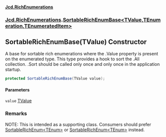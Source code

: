 #### [Jcd.RichEnumerations](index.md 'index')
### [Jcd.RichEnumerations](Jcd.RichEnumerations.md 'Jcd.RichEnumerations').[SortableRichEnumBase&lt;TValue,TEnumeration,TEnumeratedItem&gt;](Jcd.RichEnumerations.SortableRichEnumBase_TValue,TEnumeration,TEnumeratedItem_.md 'Jcd.RichEnumerations.SortableRichEnumBase<TValue,TEnumeration,TEnumeratedItem>')

## SortableRichEnumBase(TValue) Constructor

A base for sortable rich enumerations where the .Value property is present on the enumerated type.
This type provides a hook to sort the .All collection. .Sort should be called only once and only once in the
application startup.

```csharp
protected SortableRichEnumBase(TValue value);
```
#### Parameters

<a name='Jcd.RichEnumerations.SortableRichEnumBase_TValue,TEnumeration,TEnumeratedItem_.SortableRichEnumBase(TValue).value'></a>

`value` [TValue](Jcd.RichEnumerations.SortableRichEnumBase_TValue,TEnumeration,TEnumeratedItem_.md#Jcd.RichEnumerations.SortableRichEnumBase_TValue,TEnumeration,TEnumeratedItem_.TValue 'Jcd.RichEnumerations.SortableRichEnumBase<TValue,TEnumeration,TEnumeratedItem>.TValue')

### Remarks
NOTE: This is intended as a supporting class. Consumers should prefer [SortableRichEnum&lt;TEnum&gt;](Jcd.RichEnumerations.SortableRichEnum_TEnum_.md 'Jcd.RichEnumerations.SortableRichEnum<TEnum>') or
[SortableRichEnum&lt;TEnum&gt;](Jcd.RichEnumerations.SortableRichEnum_TEnum_.md 'Jcd.RichEnumerations.SortableRichEnum<TEnum>') instead.